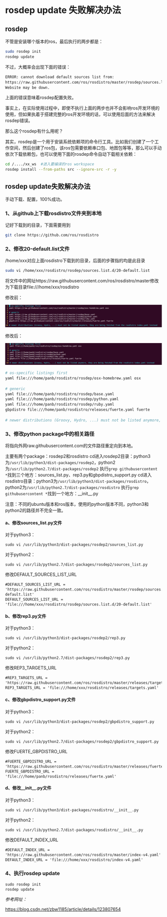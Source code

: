 # rosdep update 失败解决办法

## rosdep

不管是安装哪个版本的ros，最后执行的两步都是：

```bash
sudo rosdep init
rosdep update
```

不过，大概率会出现下面的错误：

```bash
ERROR: cannot download default sources list from:
https://raw.githubusercontent.com/ros/rosdistro/master/rosdep/sources.list.d/20-default.list
Website may be down.
```

上面的错误意味着rosdep配置失败。

事实上，在实际使用过程中，即使不执行上面的两步也并不会影响ros开发环境的使用，但如果执着于搭建完整的ros开发环境的话，可以使用后面的方法来解决rosdep错误。

那么这个rosdep有什么用呢？

其实，rosdep是一个用于安装系统依赖项的命令行工具。比如我们创建了一个工作空间，然后创建了ros包，该ros包需要依赖串口包、地图包等等，那么可以手动依次下载依赖包，也可以使用下面的rosdep命令自动下载相关依赖：

```bash
cd /..../xx_ws  #进入要编译的ros workspace
rosdep install --from-paths src --ignore-src -r -y
```

## rosdep update失败解决办法

手动下载、配置，100%成功。

### 1、从github上下载rosdistro文件夹到本地

记好下载到的目录，下面需要用到

```bash
git clone https://github.com/ros/rosdistro
```

### 2、修改20-default.list文件

/home/xxx对应上面rosdistro下载到的目录，后面的步骤指的均是此目录

```bash
sudo vi /home/xxx/rosdistro/rosdep/sources.list.d/20-default.list
```

将文件中的网址https://raw.githubusercontent.com/ros/rosdistro/master修改为下载目录file:///home/xxx/rosdistro

修改前：

![](./res/20-default-before.png)

修改后：

![](./res/20-default-after.png)

```bash
# os-specific listings first
yaml file:///home/panb/rosdistro/rosdep/osx-homebrew.yaml osx

# generic
yaml file:///home/panb/rosdistro/rosdep/base.yaml
yaml file:///home/panb/rosdistro/rosdep/python.yaml
yaml file:///home/panb/rosdistro/rosdep/ruby.yaml
gbpdistro file:///home/panb/rosdistro/releases/fuerte.yaml fuerte

# newer distributions (Groovy, Hydro, ...) must not be listed anymore, they are being fetched from the rosdistro index.yaml instead
```



### 3、修改python package中的相关路径

将指向外网raw.githubusercontent.com的文件路径重定向到本地。

主要有两个package：rosdep2和rosdistro
cd进入rosdep2目录：python3为`/usr/lib/python3/dist-packages/rosdep2`，python2为`/usr/lib/python2.7/dist-packages/rosdep2`
执行`grep githubusercontent *`找到三个地方：sources_list.py、rep3.py和gbpdistro_support.py
cd进入rosdistro目录：python3为`/usr/lib/python3/dist-packages/rosdistro`，python2为`/usr/lib/python2.7/dist-packages/rosdistro`
执行`grep githubusercontent *`找到一个地方：\_\_init\_\_.py

注意：不同的ubuntu版本和ros版本，使用的python版本不同，python3和python2的路径并不完全一致。

#### a、修改sources_list.py文件

对于python3：

```
sudo vi /usr/lib/python3/dist-packages/rosdep2/sources_list.py
```

对于python2：

```
sudo vi /usr/lib/python2.7/dist-packages/rosdep2/sources_list.py
```

修改DEFAULT_SOURCES_LIST_URL

```
#DEFAULT_SOURCES_LIST_URL = 'https://raw.githubusercontent.com/ros/rosdistro/master/rosdep/sources.list.d/20-default.list'
DEFAULT_SOURCES_LIST_URL = 'file:///home/xxx/rosdistro/rosdep/sources.list.d/20-default.list'
```

#### b、修改rep3.py文件

对于python3：

```
sudo vi /usr/lib/python3/dist-packages/rosdep2/rep3.py
```

对于python2：

```
sudo vi /usr/lib/python2.7/dist-packages/rosdep2/rep3.py
```

修改REP3_TARGETS_URL

```
#REP3_TARGETS_URL = 'https://raw.githubusercontent.com/ros/rosdistro/master/releases/targets.yaml'
REP3_TARGETS_URL = 'file:///home/xxx/rosdistro/releases/targets.yaml'
```

#### c、修改gbpdistro_support.py文件

对于python3：

```
sudo vi /usr/lib/python3/dist-packages/rosdep2/gbpdistro_support.py
```

对于python2：

```
sudo vi /usr/lib/python2.7/dist-packages/rosdep2/gbpdistro_support.py
```

修改FUERTE_GBPDISTRO_URL

```
#FUERTE_GBPDISTRO_URL = 'https://raw.githubusercontent.com/ros/rosdistro/master/releases/fuerte.yaml'
FUERTE_GBPDISTRO_URL = 'file:///home/panb/rosdistro/releases/fuerte.yaml'
```

#### d、修改\_\_init\_\_.py文件

对于python3：

```
sudo vi /usr/lib/python3/dist-packages/rosdistro/__init__.py
```

对于python2：

```
sudo vi /usr/lib/python2.7/dist-packages/rosdistro/__init__.py
```

修改DEFAULT_INDEX_URL

```
#DEFAULT_INDEX_URL = 'https://raw.githubusercontent.com/ros/rosdistro/master/index-v4.yaml'
DEFAULT_INDEX_URL = 'file:///home/xxx/rosdistro/index-v4.yaml'
```

### 4、执行rosdep update

```
sudo rosdep init
rosdep update
```





*参考网址：*

https://blog.csdn.net/zbw1185/article/details/123807654
